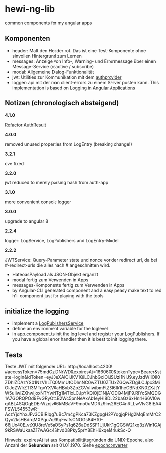 # hewi-ng-lib

common components for my angular apps

## Komponenten

* header: Malt den Header rot. Das ist eine Test-Komponente ohne sinvollen Hintergrund zum Lernen
* messages: Anzeige von Info-, Warning- und Errormessage über einen Message-Service (reactive / subscribe)
* modal: Allgemeine Dialog-Funktionalität
* jwt: Utilities zur Kommunikation mit dem [authprovider](https://github.com/heike2718/auth-app)
* logger: api mit der man client-errors zu einem Server posten kann. This implementation is based on [Logging in Angular Applications](https://www.codemag.com/Article/1711021/Logging-in-Angular-Applications)




## Notizen (chronologisch absteigend)

__4.1.0__

[Refactor AuthResult](https://github.com/heike2718/hewi-ng-lib/issues/8)

__4.0.0__

removed unused properties from LogEntry (breaking change!)

__3.2.1__

cve fixed

__3.2.0__

jwt reduced to merely parsing hash from auth-app

__3.1.0__

more convenient console logger

__3.0.0__

upgrade to angular 8

__2.2.4__

logger: LogService, LogPublishers and LogEntry-Model

__2.2.2__

JWTService: Query-Parameter state und nonce vor der redirect url, da bei #-redirect-urls die alles nach # angeschnitten wird.

* HateoasPayload als JSON-Objekt ergänzt
* modal fertig zum Verwenden in Apps
* messages-Komponente fertig zum Verwenden in Apps
* by Angular-CLI generated component and a easy peasy make text to red h1- component just for playing with the tools


## initialize the logging

* implement a [LogPublishersService]( ./projects/hewi-ng-tester/src/app/services/log-publishers.service.ts )
* define an environment variable for the loglevel
* in [app.component.ts](./projects/hewi-ng-tester/src/app/app.component.ts) init the log level and register your LogPublishers. If you have a global error handler then it is best to init logging there.


## Tests

Teste JWT mit folgender URL:
	http://localhost:4200/	#accessToken=75mdGzlDNrWD&expiresAt=1660600&tokenType=Bearer&state=login&idToken=eyJ0eXAiOiJKV1QiLCJhbGciOiJSUzI1NiJ9.eyJzdWIiOiI0ZDhlZDAzYS01NzVhLTQ0MmUtODlmNC0wZTU0ZTUxZGQwZDgiLCJpc3MiOiJoZWlrZTI3MTgvYXV0aHByb3ZpZGVyIiwibmFtZSI6Ik1heCBNdXN0ZXJtYW5uIiwiZXhwIjoxNTYwNTg1MTIxLCJpYXQiOjE1NjA1ODQ4MjF9.RIYcSMQDG1A7GORQPOd9FvGRyOtcB2Wc5pnNeAxAb1eyHI8DL22baGz6xHnrH66Vl0wqABL4SQOgEDErWznjv66kMBaVF9mo0uMDRz9lns26EG4nRLLwVlvG8IEA4FSWL54553wR-AczYjdYnxJFv3CBIRIqg7uBc7m4gPKca73KZgpgH2PYqgjqPHg2MqEmMrC2Qyx2ksHBdrqMXPgu7qRKqFwifsCNOGs84Hf0-66jUx40E_vtXiU8reVe5aOSyPs1q6Z6aDdSSF1UjUkK1gQGSW21xq3zWin1GAj9kRSWaUkaaZ17wAGc4Shvd08Pky5prY8EhH6xqeM4ukSc-Q

Hinweis: expiresAt ist aus Kompatibilitätsgründen die UNIX-Epoche, also Anzahl der __Sekunden__ seit 01.01.1970. Siehe [epochconverter](https://www.epochconverter.com/)

